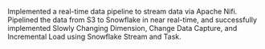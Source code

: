 Implemented a real-time data pipeline to stream data via Apache Nifi. Pipelined the data from S3 to Snowflake in near real-time, and successfully implemented Slowly Changing Dimension, Change Data Capture, and Incremental Load using Snowflake Stream and Task.